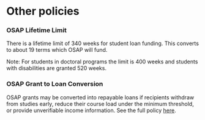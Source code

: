 # Other policies

### OSAP Lifetime Limit

There is a lifetime limit of 340 weeks for student loan funding. This converts to about 19 terms which OSAP will fund.

Note: For students in doctoral programs the limit is 400 weeks and students with disabilities are granted 520 weeks.

### OSAP Grant to Loan Conversion

OSAP grants may be converted into repayable loans if recipients withdraw from studies early, reduce their course load under the minimum threshold, or provide unverifiable income information. See the full policy [here](https://osap.gov.on.ca/dc/PRDR016869).